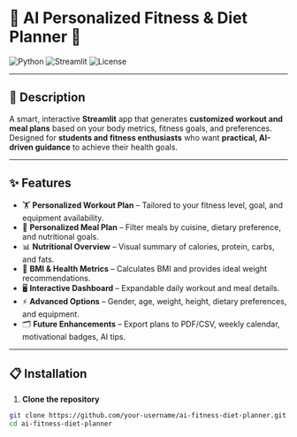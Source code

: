 # 💪 AI Personalized Fitness & Diet Planner 🍱

![Python](https://img.shields.io/badge/python-3.11-blue)
![Streamlit](https://img.shields.io/badge/streamlit-1.26.0-red)
![License](https://img.shields.io/badge/license-MIT-green)

---

## 📝 Description

A smart, interactive **Streamlit** app that generates **customized workout and meal plans** based on your body metrics, fitness goals, and preferences.  
Designed for **students and fitness enthusiasts** who want **practical, AI-driven guidance** to achieve their health goals.  

---

## ✨ Features

- 🏋️ **Personalized Workout Plan** – Tailored to your fitness level, goal, and equipment availability.  
- 🍱 **Personalized Meal Plan** – Filter meals by cuisine, dietary preference, and nutritional goals.  
- 📊 **Nutritional Overview** – Visual summary of calories, protein, carbs, and fats.  
- 📏 **BMI & Health Metrics** – Calculates BMI and provides ideal weight recommendations.  
- 🖥️ **Interactive Dashboard** – Expandable daily workout and meal details.  
- ⚡ **Advanced Options** – Gender, age, weight, height, dietary preferences, and equipment.  
- 🗂️ **Future Enhancements** – Export plans to PDF/CSV, weekly calendar, motivational badges, AI tips.  

---

## 📋 Installation

1. **Clone the repository**  

```bash
git clone https://github.com/your-username/ai-fitness-diet-planner.git
cd ai-fitness-diet-planner
